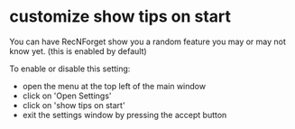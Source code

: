 # customize show tips on start
You can have RecNForget show you a random feature you may or may not know yet.
(this is enabled by default)

To enable or disable this setting:
- open the menu at the top left of the main window
- click on 'Open Settings'
- click on 'show tips on start'
- exit the settings window by pressing the accept button
